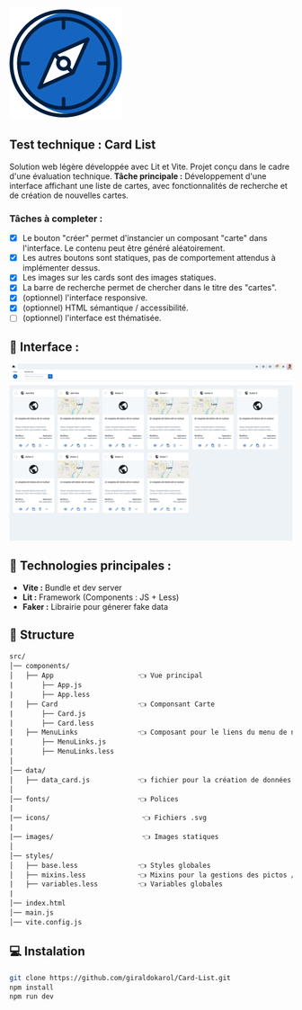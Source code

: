 ![Logo](public/lg.png)

## Test technique : Card List
Solution web légère développée avec Lit et Vite.
Projet conçu dans le cadre d'une évaluation technique.
**Tâche principale :** Développement d'une interface affichant une liste de cartes, avec fonctionnalités de recherche et de création de nouvelles cartes.

### Tâches à completer :
- [x] Le bouton "créer" permet d'instancier un composant "carte" dans l'interface. Le contenu peut être généré aléatoirement.
- [x] Les autres boutons sont statiques, pas de comportement attendus à implémenter dessus.
- [x] Les images sur les cards sont des images statiques.
- [x] La barre de recherche permet de chercher dans le titre des "cartes".
- [x] (optionnel) l'interface responsive.
- [x] (optionnel) HTML sémantique / accessibilité.
- [ ] (optionnel) l'interface est thématisée.

## :art: Interface :
![Logo](public/interface.png)

## :ledger: Technologies principales :
- **Vite :** Bundle et dev server
- **Lit :** Framework (Components : JS + Less)
- **Faker :** Librairie pour génerer fake data

## :file_folder: Structure
```txt
src/
│── components/
│   ├── App                     👈 Vue principal
|       ├── App.js
|       ├── App.less
|   ├── Card                    👈 Componsant Carte
|       ├── Card.js
|       ├── Card.less
|   ├── MenuLinks               👈 Composant pour le liens du menu de navigation
|       ├── MenuLinks.js
|       ├── MenuLinks.less
│
│── data/
│   ├── data_card.js            👈 fichier pour la création de données faux pour les cartes (Librairie : Faker)
│
│── fonts/                      👈 Polices
|
|── icons/                       👈 Fichiers .svg 
|
|── images/                      👈 Images statiques 
│
│── styles/                    
│   ├── base.less               👈 Styles globales
│   ├── mixins.less             👈 Mixins pour la gestions des pictos / Init de la police
|   ├── variables.less          👈 Variables globales
|
│── index.html
│── main.js
│── vite.config.js
```

## :computer: Instalation
```bash
git clone https://github.com/giraldokarol/Card-List.git
npm install
npm run dev
```
